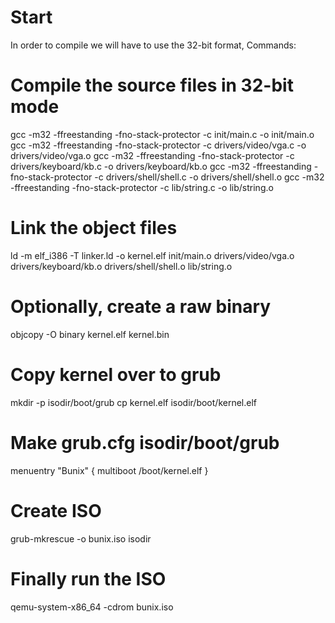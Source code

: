 # Start
In order to compile we will have to use the 32-bit format,
Commands:

# Compile the source files in 32-bit mode
gcc -m32 -ffreestanding -fno-stack-protector -c init/main.c -o init/main.o
gcc -m32 -ffreestanding -fno-stack-protector -c drivers/video/vga.c -o drivers/video/vga.o
gcc -m32 -ffreestanding -fno-stack-protector -c drivers/keyboard/kb.c -o drivers/keyboard/kb.o
gcc -m32 -ffreestanding -fno-stack-protector -c drivers/shell/shell.c -o drivers/shell/shell.o
gcc -m32 -ffreestanding -fno-stack-protector -c lib/string.c -o lib/string.o


# Link the object files
ld -m elf_i386 -T linker.ld -o kernel.elf init/main.o drivers/video/vga.o drivers/keyboard/kb.o drivers/shell/shell.o lib/string.o


# Optionally, create a raw binary
objcopy -O binary kernel.elf kernel.bin

# Copy kernel over to grub
mkdir -p isodir/boot/grub
cp kernel.elf isodir/boot/kernel.elf

# Make grub.cfg isodir/boot/grub
menuentry "Bunix" {
    multiboot /boot/kernel.elf
}

# Create ISO
grub-mkrescue -o bunix.iso isodir

# Finally run the ISO
qemu-system-x86_64 -cdrom bunix.iso
